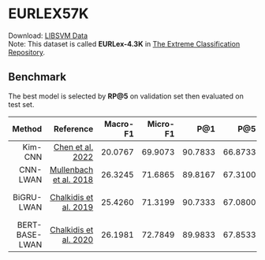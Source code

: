# EURLEX57K

Download: [LIBSVM Data](https://www.csie.ntu.edu.tw/~cjlin/libsvmtools/datasets/multilabel.html#EURLEX57K)  
Note: This dataset is called **EURLex-4.3K** in [The Extreme Classification Repository](http://manikvarma.org/downloads/XC/XMLRepository.html).

## Benchmark
The best model is selected by **RP@5** on validation set then evaluated on test set.

| Method | Reference |     Macro-F1     |     Micro-F1     |     P@1     |     P@5     |     **RP@5**     |     nDCG@5     | Cfg | Time |
|-----------------:|-----------------:|-----------------:|-----------------:|-----------------:|-----------------:|-----------------:|-----------------:|-----------------:|-----------------:|
|     Kim-CNN     | [Chen et al. 2022](https://www.csie.ntu.edu.tw/~cjlin/papers/xmlcnn/xml_cnn_study.pdf) |     20.0767     |     69.9073     |     90.7833     |     66.8733     |     77.5347     |     80.3488     | [Cfg](./kim_cnn.yml) | 30 mins |
|     CNN-LWAN     | [Mullenbach et al. 2018](https://aclanthology.org/N18-1100/) |     26.3245     |     71.6865     |     89.8167     |     67.3100     |     78.0261     |     80.5446     | [Cfg](./cnn_lwan.yml) | 2 hrs |
|     BiGRU-LWAN     | [Chalkidis et al. 2019](https://aclanthology.org/P19-1636/) |     25.4260     |     71.3199     |     90.7333     |     67.0800     |     77.7506     |     80.5999     | [Cfg](./bigru_lwan.yml) | 3 hrs 20 mins |
|     BERT-BASE-LWAN     | [Chalkidis et al. 2020](http://aclanthology.lst.uni-saarland.de/2020.emnlp-main.607/) |     26.1981     |     72.7849     |     89.9833     |     67.8533     |     78.4742     |     80.9834     | [Cfg](./bert_lwan.yml) | 9 hrs |

